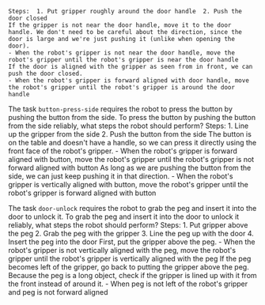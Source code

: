 
    Steps:  1. Put gripper roughly around the door handle  2. Push the door closed
    If the gripper is not near the door handle, move it to the door handle. We don't need to be careful about the direction, since the door is large and we're just pushing it (unlike when opening the door).
    - When the robot's gripper is not near the door handle, move the robot's gripper until the robot's gripper is near the door handle
    If the door is aligned with the gripper as seen from in front, we can push the door closed.
    - When the robot's gripper is forward aligned with door handle, move the robot's gripper until the robot's gripper is around the door handle

The task `button-press-side` requires the robot to press the button by pushing the button from the side.
To press the button by pushing the button from the side reliably, what steps the robot should perform?
    Steps:  1. Line up the gripper from the side  2. Push the button from the side
    The button is on the table and doesn't have a handle, so we can press it directly using the front face of the robot's gripper.
    - When the robot's gripper is forward aligned with button, move the robot's gripper until the robot's gripper is not forward aligned with button
    As long as we are pushing the button from the side, we can just keep pushing it in that direction.
    - When the robot's gripper is vertically aligned with button, move the robot's gripper until the robot's gripper is forward aligned with button

The task `door-unlock` requires the robot to grab the peg and insert it into the door to unlock it.
To grab the peg and insert it into the door to unlock it reliably, what steps the robot should perform?
    Steps:  1. Put gripper above the peg  2. Grab the peg with the gripper  3. Line the peg up with the door  4. Insert the peg into the door
    First, put the gripper above the peg.
    - When the robot's gripper is not vertically aligned with the peg, move the robot's gripper until the robot's gripper is vertically aligned with the peg
    If the peg becomes left of the gripper, go back to putting the gripper above the peg. Because the peg is a long object, check if the gripper is lined up with it from the front instead of around it.
    - When peg is not left of the robot's gripper and peg is not forward aligned